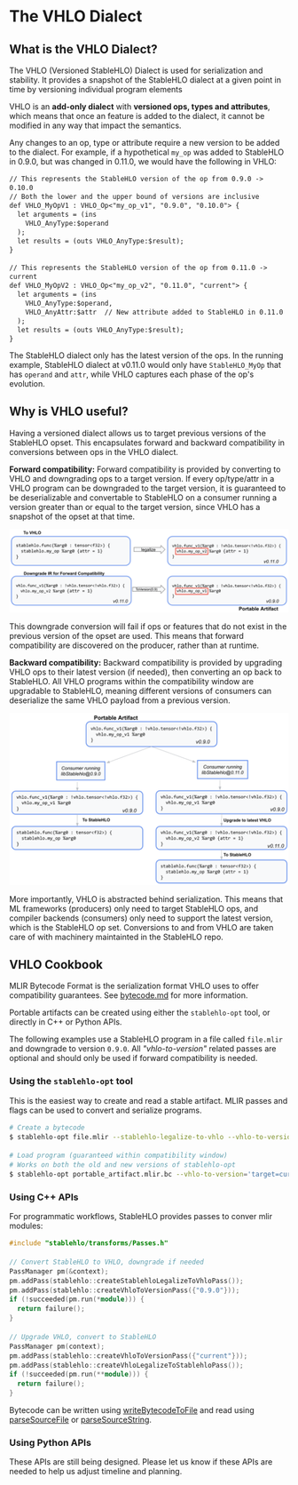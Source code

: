 # The VHLO Dialect

## What is the VHLO Dialect?

The VHLO (Versioned StableHLO) Dialect is used for serialization and stability.
It provides a snapshot of the StableHLO dialect at a given point in time by
versioning individual program elements

VHLO is an **add-only dialect** with **versioned ops, types and attributes**,
which means that once an feature is added to the dialect, it cannot be modified
in any way that impact the semantics.

Any changes to an op, type or attribute require a new version to be added to
the dialect. For example, if a hypothetical `my_op` was added to StableHLO in
0.9.0, but was changed in 0.11.0, we would have the following in VHLO:

```tablegen
// This represents the StableHLO version of the op from 0.9.0 -> 0.10.0
// Both the lower and the upper bound of versions are inclusive
def VHLO_MyOpV1 : VHLO_Op<"my_op_v1", "0.9.0", "0.10.0"> {
  let arguments = (ins
    VHLO_AnyType:$operand
  );
  let results = (outs VHLO_AnyType:$result);
}

// This represents the StableHLO version of the op from 0.11.0 -> current
def VHLO_MyOpV2 : VHLO_Op<"my_op_v2", "0.11.0", "current"> {
  let arguments = (ins
    VHLO_AnyType:$operand,
    VHLO_AnyAttr:$attr  // New attribute added to StableHLO in 0.11.0
  );
  let results = (outs VHLO_AnyType:$result);
}
```

The StableHLO dialect only has the latest version of the ops. In the running
example, StableHLO dialect at v0.11.0 would only have `StableHLO_MyOp` that has
`operand` and `attr`, while VHLO captures each phase of the op's evolution.

## Why is VHLO useful?

Having a versioned dialect allows us to target previous versions of the
StableHLO opset. This encapsulates forward and backward compatibility in
conversions between ops in the VHLO dialect.

**Forward compatibility:** Forward compatibility is provided by converting
to VHLO and downgrading ops to a target version. If every op/type/attr in a
VHLO program can be downgraded to the target version, it is guaranteed to be
deserializable and convertable to StableHLO on a consumer running a version
greater than or equal to the target version, since VHLO has a snapshot of the
opset at that time.

![Forward compatibility image](images/vhlo/forward_compatibility.png)

This downgrade conversion will fail if ops or features that do not exist in the
previous version of the opset are used. This means that forward compatibility
are discovered on the producer, rather than at runtime.

**Backward compatibility:** Backward compatibility is provided by upgrading
VHLO ops to their latest version (if needed), then converting an op back to
StableHLO. All VHLO programs within the compatibility window are upgradable
to StableHLO, meaning different versions of consumers can deserialize the same
VHLO payload from a previous version.

![Backward compatibility image](images/vhlo/backward_compatibility.png)

More importantly, VHLO is abstracted behind serialization. This means that ML
frameworks (producers) only need to target StableHLO ops, and compiler
backends (consumers) only need to support the latest version, which is the
StableHLO op set. Conversions to and from VHLO are taken care of with machinery
maintainted in the StableHLO repo.

## VHLO Cookbook

MLIR Bytecode Format is the serialization format VHLO uses to offer
compatibility guarantees. See [bytecode.md](https://github.com/openxla/stablehlo/blob/main/docs/bytecode.md)
for more information.

Portable artifacts can be created using either the `stablehlo-opt` tool, or
directly in C++ or Python APIs.

The following examples use a StableHLO program in a file called `file.mlir`
and downgrade to version `0.9.0`. All _"vhlo-to-version"_ related passes are
optional and should only be used if forward compatibility is needed.

### Using the `stablehlo-opt` tool

This is the easiest way to create and read a stable artifact. MLIR passes and
flags can be used to convert and serialize programs.

```bash
# Create a bytecode
$ stablehlo-opt file.mlir --stablehlo-legalize-to-vhlo --vhlo-to-version='target=0.9.0' --emit-bytecode > portable_artifact.mlir.bc

# Load program (guaranteed within compatibility window)
# Works on both the old and new versions of stablehlo-opt
$ stablehlo-opt portable_artifact.mlir.bc --vhlo-to-version='target=current' --vhlo-legalize-to-stablehlo
```

### Using C++ APIs

For programmatic workflows, StableHLO provides passes to conver mlir modules:

```c++
#include "stablehlo/transforms/Passes.h"

// Convert StableHLO to VHLO, downgrade if needed
PassManager pm(&context);
pm.addPass(stablehlo::createStablehloLegalizeToVhloPass());
pm.addPass(stablehlo::createVhloToVersionPass({"0.9.0"}));
if (!succeeded(pm.run(*module))) {
  return failure();
}

// Upgrade VHLO, convert to StableHLO
PassManager pm(context);
pm.addPass(stablehlo::createVhloToVersionPass({"current"}));
pm.addPass(stablehlo::createVhloLegalizeToStablehloPass());
if (!succeeded(pm.run(**module))) {
  return failure();
}
```

Bytecode can be written using [writeBytecodeToFile](https://mlir.llvm.org/doxygen/namespacemlir.html#ae60045f177ed8332dba883593aaabea8)
and read using [parseSourceFile](https://mlir.llvm.org/doxygen/namespacemlir.html#a731c3e653fe7b19e18f2ca619aa763fa)
or [parseSourceString](https://mlir.llvm.org/doxygen/namespacemlir.html#a44bf3f5340c3c0e98c02de173392fe8c).

### Using Python APIs

These APIs are still being designed. Please let us know if these APIs are
needed to help us adjust timeline and planning.
